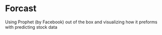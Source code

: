 # Forcast
Using Prophet (by Facebook) out of the box and visualizing how it preforms with predicting stock data
